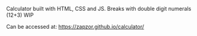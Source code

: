 Calculator built with HTML, CSS and JS. Breaks with double digit numerals (12+3) WIP

Can be accessed at: https://zapzor.github.io/calculator/
